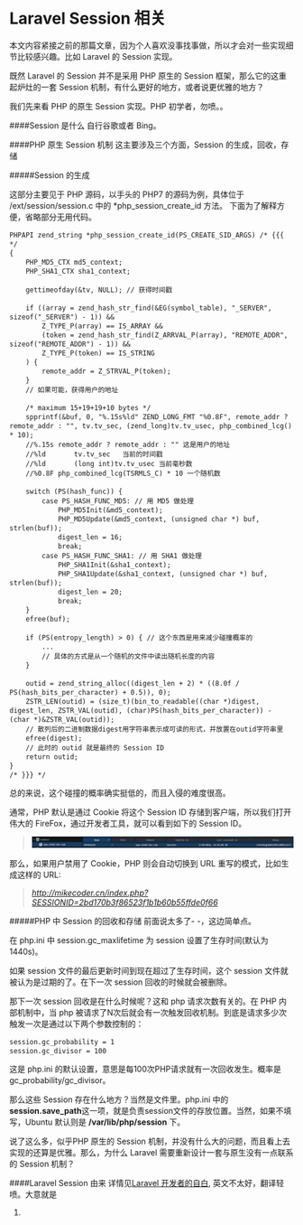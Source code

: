 Laravel Session 相关
===

本文内容紧接之前的那篇文章，因为个人喜欢没事找事做，所以才会对一些实现细节比较感兴趣。比如 Laravel 的 Session 实现。

既然 Laravel 的 Session 并不是采用 PHP 原生的 Session 框架，那么它的这重起炉灶的一套 Session 机制，有什么更好的地方，或者说更优雅的地方？

我们先来看 PHP 的原生 Session 实现。PHP 初学者，勿喷。。

####Session 是什么
自行谷歌或者 Bing。

####PHP 原生 Session 机制
这主要涉及三个方面，Session 的生成，回收，存储

#####Session 的生成

这部分主要见于 PHP 源码，以手头的 PHP7 的源码为例，具体位于 /ext/session/session.c 中的 \*php_session_create_id 方法。 下面为了解释方便，省略部分无用代码。

```
PHPAPI zend_string *php_session_create_id(PS_CREATE_SID_ARGS) /* {{{ */
{
	PHP_MD5_CTX md5_context;
	PHP_SHA1_CTX sha1_context;

	gettimeofday(&tv, NULL); // 获得时间戳

	if ((array = zend_hash_str_find(&EG(symbol_table), "_SERVER", sizeof("_SERVER") - 1)) &&
		Z_TYPE_P(array) == IS_ARRAY &&
		(token = zend_hash_str_find(Z_ARRVAL_P(array), "REMOTE_ADDR", sizeof("REMOTE_ADDR") - 1)) &&
		Z_TYPE_P(token) == IS_STRING
	) {
		remote_addr = Z_STRVAL_P(token);
	}
    // 如果可能，获得用户的地址

	/* maximum 15+19+19+10 bytes */
	spprintf(&buf, 0, "%.15s%ld" ZEND_LONG_FMT "%0.8F", remote_addr ? remote_addr : "", tv.tv_sec, (zend_long)tv.tv_usec, php_combined_lcg() * 10);
    //%.15s	remote_addr ? remote_addr : "" 这是用户的地址
    //%ld		tv.tv_sec	当前的时间戳
    //%ld		(long int)tv.tv_usec 当前毫秒数
    //%0.8F	php_combined_lcg(TSRMLS_C) * 10 一个随机数

	switch (PS(hash_func)) {
		case PS_HASH_FUNC_MD5: // 用 MD5 做处理
			PHP_MD5Init(&md5_context);
			PHP_MD5Update(&md5_context, (unsigned char *) buf, strlen(buf));
			digest_len = 16;
			break;
		case PS_HASH_FUNC_SHA1: // 用 SHA1 做处理
			PHP_SHA1Init(&sha1_context);
			PHP_SHA1Update(&sha1_context, (unsigned char *) buf, strlen(buf));
			digest_len = 20;
			break;
	}
	efree(buf);

	if (PS(entropy_length) > 0) { // 这个东西是用来减少碰撞概率的
        ...
        // 具体的方式是从一个随机的文件中读出随机长度的内容
	}

	outid = zend_string_alloc((digest_len + 2) * ((8.0f / PS(hash_bits_per_character) + 0.5)), 0);
	ZSTR_LEN(outid) = (size_t)(bin_to_readable((char *)digest, digest_len, ZSTR_VAL(outid), (char)PS(hash_bits_per_character)) - (char *)&ZSTR_VAL(outid));
    // 散列后的二进制数据digest用字符串表示成可读的形式，并放置在outid字符串里
	efree(digest);
    // 此时的 outid 就是最终的 Session ID
	return outid;
}
/* }}} */
```

总的来说，这个碰撞的概率确实挺低的，而且入侵的难度很高。

通常，PHP 默认是通过 Cookie 将这个 Session ID 存储到客户端，所以我们打开伟大的 FireFox，通过开发者工具，就可以看到如下的 Session ID。

> ![Session ID](./images/Snip20160218_1.png)

那么，如果用户禁用了 Cookie，PHP 则会自动切换到 URL 重写的模式，比如生成这样的 URL:
> *http://mikecoder.cn/index.php?SESSIONID=2bd170b3f86523f1b1b60b55ffde0f66*

#####PHP 中 Session 的回收和存储
前面说太多了- -，这边简单点。

在 php.ini 中 session.gc_maxlifetime 为 session 设置了生存时间(默认为1440s)。

如果 session 文件的最后更新时间到现在超过了生存时间，这个 session 文件就被认为是过期的了。在下一次 session 回收的时候就会被删除。

那下一次 session 回收是在什么时候呢？这和 php 请求次数有关的。在 PHP 内部机制中，当 php 被请求了N次后就会有一次触发回收机制。到底是请求多少次触发一次是通过以下两个参数控制的：

```
session.gc_probability = 1
session.gc_divisor = 100
```

这是 php.ini 的默认设置，意思是每100次PHP请求就有一次回收发生。概率是 gc_probability/gc_divisor。

那么这些 Session 存在什么地方？当然是文件里。php.ini 中的 **session.save_path**这一项，就是负责session文件的存放位置。当然，如果不填写，Ubuntu 默认则是 **/var/lib/php/session** 下。

说了这么多，似乎PHP 原生的 Session 机制，并没有什么大的问题，而且看上去实现的还算是优雅。那么，为什么 Laravel 需要重新设计一套与原生没有一点联系的 Session 机制？

####Laravel Session 由来
详情见[Laravel 开发者的自白](https://github.com/laravel/framework/issues/5416#issuecomment-68366445), 英文不太好，翻译轻喷。大意就是

1.
